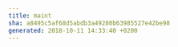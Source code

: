 ```yaml
---
title: maint
sha: a8495c5af68d5abdb3a49280b63985527e42be98
generated: 2018-10-11 14:33:40 +0200
---
```

